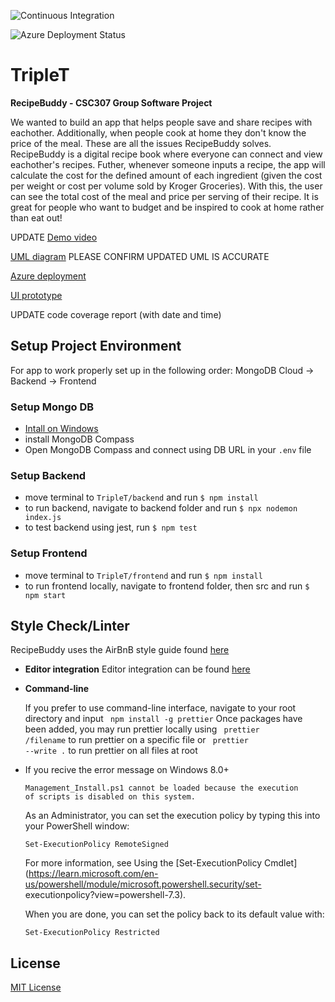 ![Continuous Integration](https://github.com/crowdedpoem/TripleT/actions/workflows/node.js.yml/badge.svg)

![Azure Deployment Status](https://github.com/crowdedpoem/TripleT/actions/workflows/main_recipebuddy.yml/badge.svg)

# TripleT

**RecipeBuddy - CSC307 Group Software Project**

We wanted to build an app that helps people save and share recipes with eachother. Additionally, when people cook at home they don't know the price of the meal. These are all the issues RecipeBuddy solves. RecipeBuddy is a digital recipe book where everyone can connect and view eachother's recipes. Futher, whenever someone inputs a recipe, the app will calculate the cost for the defined amount of each ingredient (given the cost per weight or cost per volume sold by Kroger Groceries). With this, the user can see the total cost of the meal and price per serving of their recipe. It is great for people who want to budget and be inspired to cook at home rather than eat out!

UPDATE [Demo video]()

[UML diagram](https://miro.com/welcomeonboard/ckRZN2VaUGo1R3pXTlBvOERTNkpoSmVNM0dwRkZkQnA2UXpUZmRWZ0pkRTlhZktzMHdXTDNQeEc1bkNBcEo4YnwzNDU4NzY0NTM3MDI1NDI2NzA1fDI=?share_link_id=288963627115) PLEASE CONFIRM UPDATED UML IS ACCURATE

[Azure deployment](https://recipebuddy.azurewebsites.net/recipes)

[UI prototype](https://www.figma.com/file/nt4PjEe9kM2o5M5rqGjrHr/RecipeBuddy?node-id=2%3A878)

UPDATE code coverage report (with date and time)

## Setup Project Environment

For app to work properly set up in the following order: MongoDB Cloud -> Backend -> Frontend

### Setup Mongo DB

- [Intall on Windows](https://docs.mongodb.com/manual/tutorial/install-mongodb-on-windows/Links)
- install MongoDB Compass
- Open MongoDB Compass and connect using DB URL in your `.env` file

### Setup Backend

- move terminal to `TripleT/backend` and run `$ npm install`
- to run backend, navigate to backend folder and run `$ npx nodemon index.js`
- to test backend using jest, run `$ npm test`

### Setup Frontend

- move terminal to `TripleT/frontend` and run `$ npm install`
- to run frontend locally, navigate to frontend folder, then src and run `$ npm start`

## Style Check/Linter

  RecipeBuddy uses the AirBnB style guide found [here](https://github.com/airbnb/javascript) 

- **Editor integration**
  Editor integration can be found [here](https://prettier.io/docs/en/editors.html)

- **Command-line**

  If you prefer to use command-line interface, navigate to your root directory and input
  <code> npm install -g prettier</code>
  Once packages have been added, you may run prettier locally using
  <code> prettier /filename</code> to run prettier on a specific file or
  <code> prettier --write .</code> to run prettier on all files at root

- If you recive the error message on Windows 8.0+

  <code>Management_Install.ps1 cannot be loaded because the execution of scripts is disabled on this system. </code>

  As an Administrator, you can set the execution policy by typing this into your PowerShell window:

  <code>Set-ExecutionPolicy RemoteSigned </code>

  For more information, see Using the [Set-ExecutionPolicy Cmdlet](https://learn.microsoft.com/en-us/powershell/module/microsoft.powershell.security/set-  executionpolicy?view=powershell-7.3).

  When you are done, you can set the policy back to its default value with:

  <code>Set-ExecutionPolicy Restricted</code>
  
## License

  [MIT License](https://choosealicense.com/licenses/mit/)
